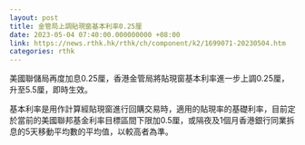 ```yaml
---
layout: post
title: 金管局上調貼現窗基本利率0.25厘
date: 2023-05-04 07:40:00.000000000 +08:00
link: https://news.rthk.hk/rthk/ch/component/k2/1699071-20230504.htm
categories: rthk
---
```


美國聯儲局再度加息0.25厘，香港金管局將貼現窗基本利率進一步上調0.25厘，升至5.5厘，即時生效。

基本利率是用作計算經貼現窗進行回購交易時，適用的貼現率的基礎利率，目前定於當前的美國聯邦基金利率目標區間下限加0.5厘，或隔夜及1個月香港銀行同業拆息的5天移動平均數的平均值，以較高者為準。
